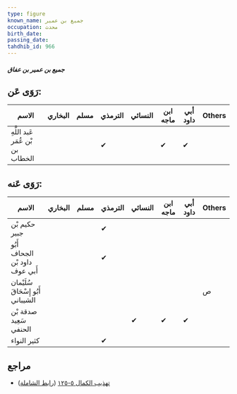 ```yaml
---
type: figure
known_name: جميع بن عمير
occupation: محدث
birth_date:
passing_date:
tahdhib_id: 966
---
```

##### جميع بن عمير بن عفاق

## رَوَى عَن:
| الاسم                            | البخاري | مسلم | الترمذي | النسائي | ابن ماجه | أبي داود | Others |
| -------------------------------- | ------- | ---- | ------- | ------- | -------- | -------- | ------ |
| عَبد اللَّهِ بْن عُمَر بن الخطاب |         |      | ✔       |         | ✔        | ✔        |        |
## رَوَى عَنه:
| الاسم                              | البخاري | مسلم | الترمذي | النسائي | ابن ماجه | أبي داود | Others |
| ---------------------------------- | ------- | ---- | ------- | ------- | -------- | -------- | ------ |
| حكيم بْن جبير                      |         |      | ✔       |         |          |          |        |
| أَبُو الجحاف داود بْن أَبي عوف     |         |      | ✔       |         |          |          |        |
| سُلَيْمان أَبُو إِسْحَاقَ الشيباني |         |      |         |         |          |          | ص      |
| صدقة بْن سَعِيد الحنفي             |         |      |         | ✔       | ✔        | ✔        |        |
| كثير النواء                        |         |      | ✔       |         |          |          |        |
## مراجع
- [تهذيب الكمال ٥-١٢٥](obsidian://open?vault=Tahdhib-al-Kamal&file=Figures/٩٦٦-جميع%20بن%20عمير%20بن%20عفاق) ([رابط الشاملة](https://shamela.ws/book/3722/2203))